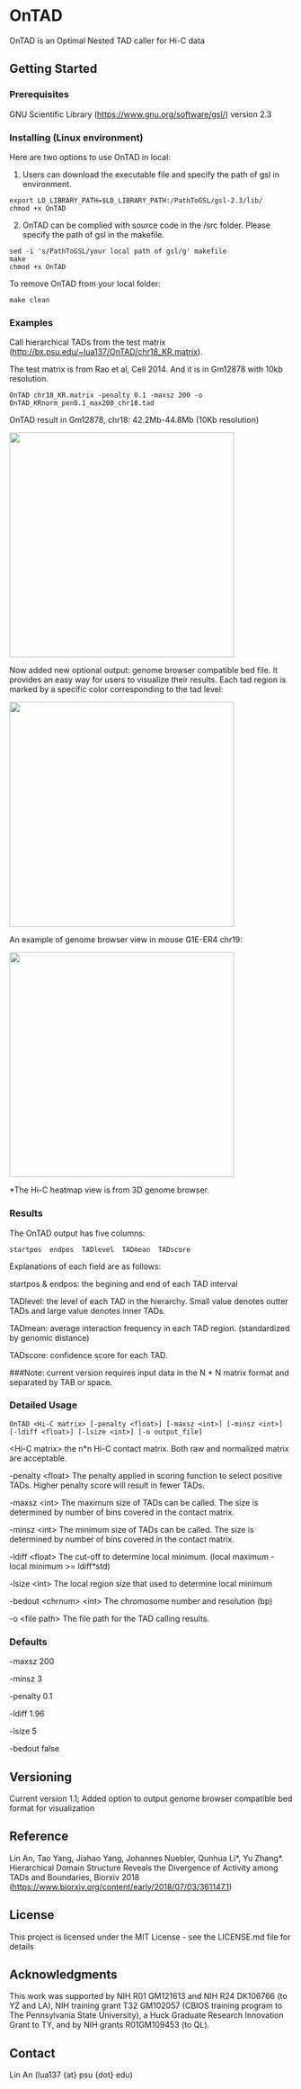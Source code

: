 # OnTAD
OnTAD is an Optimal Nested TAD caller for Hi-C data

## Getting Started

### Prerequisites
GNU Scientific Library (https://www.gnu.org/software/gsl/) version 2.3


### Installing (Linux environment)
Here are two options to use OnTAD in local:

1. Users can download the executable file and specify the path of gsl in environment.

```
export LD_LIBRARY_PATH=$LD_LIBRARY_PATH:/PathToGSL/gsl-2.3/lib/
chmod +x OnTAD
```

2. OnTAD can be complied with source code in the /src folder. Please specify the path of gsl in the makefile.

```
sed -i 's/PathToGSL/your local path of gsl/g' makefile
make
chmod +x OnTAD
```

To remove OnTAD from your local folder:
```
make clean
```

### Examples
Call hierarchical TADs from the test matrix (http://bx.psu.edu/~lua137/OnTAD/chr18_KR.matrix).

The test matrix is from Rao et al, Cell 2014. And it is in Gm12878 with 10kb resolution.

```
OnTAD chr18_KR.matrix -penalty 0.1 -maxsz 200 -o OnTAD_KRnorm_pen0.1_max200_chr18.tad
```
OnTAD result in Gm12878, chr18: 42.2Mb-44.8Mb (10Kb resolution)

<img src="https://github.com/anlin00007/OnTAD/blob/master/example_figure.png" width="400"/>

Now added new optional output: genome browser compatible bed file.
It provides an easy way for users to visualize their results.
Each tad region is marked by a specific color corresponding to the tad level:

<img src="https://github.com/anlin00007/OnTAD/blob/master/example_figure2.png" width="400"/>

An example of genome browser view in mouse G1E-ER4 chr19:

<img src="https://github.com/anlin00007/OnTAD/blob/master/example_figure3.png" width="400"/>

*The Hi-C heatmap view is from 3D genome browser.

### Results
The OnTAD output has five columns:

```
startpos  endpos  TADlevel  TADmean  TADscore
```

Explanations of each field are as follows:

  startpos & endpos: the begining and end of each TAD interval
  
  TADlevel: the level of each TAD in the hierarchy. Small value denotes outter TADs and large value denotes inner TADs.
  
  TADmean: average interaction frequency in each TAD region. (standardized by genomic distance)
  
  TADscore: confidence score for each TAD.
  
###Note: current version requires input data in the N * N matrix format and separated by TAB or space.



### Detailed Usage
```
OnTAD <Hi-C matrix> [-penalty <float>] [-maxsz <int>] [-minsz <int>] [-ldiff <float>] [-lsize <int>] [-o output_file]
```
\<Hi-C matrix\> the n*n Hi-C contact matrix. Both raw and normalized matrix are acceptable.

-penalty \<float\> The penalty applied in scoring function to select positive TADs. Higher penalty score will result in fewer TADs.

-maxsz \<int\> The maximum size of TADs can be called. The size is determined by number of bins covered in the contact matrix.

-minsz \<int\> The minimum size of TADs can be called. The size is determined by number of bins covered in the contact matrix.

-ldiff \<float\> The cut-off to determine local minimum. (local maximum - local minimum >= ldiff\*std)

-lsize \<int\> The local region size that used to determine local minimum

-bedout \<chrnum\> \<int\> The chromosome number and resolution (bp)

-o \<file path\> The file path for the TAD calling results.


  
### Defaults

-maxsz 200

-minsz 3

-penalty 0.1

-ldiff 1.96

-lsize 5

-bedout false


## Versioning
Current version 1.1; Added option to output genome browser compatible bed format for visualization 

## Reference
Lin An, Tao Yang, Jiahao Yang, Johannes Nuebler, Qunhua Li*, Yu Zhang*. Hierarchical Domain Structure Reveals the Divergence of Activity among TADs and Boundaries, Biorxiv 2018 (https://www.biorxiv.org/content/early/2018/07/03/361147.1)

## License
This project is licensed under the MIT License - see the LICENSE.md file for details

## Acknowledgments
This work was supported by NIH R01 GM121613 and NIH R24 DK106766 (to YZ and LA), NIH training grant T32 GM102057 (CBIOS training program to The Pennsylvania State University), a Huck Graduate Research Innovation Grant to TY, and by NIH grants R01GM109453 (to QL).

## Contact
Lin An (lua137 {at} psu {dot} edu)
